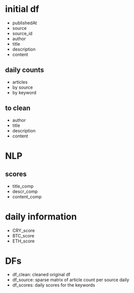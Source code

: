 # initial df
- publishedAt	
- source	
- source_id
- author
- title
- description
- content

## daily counts
- articles
 - by source
 - by keyword

## to clean
- author
- title
- description
- content

# NLP

## scores
- title_comp
- descr_comp
- content_comp

# daily information
- CRY_score
- BTC_score
- ETH_score

# DFs
- df_clean: cleaned original df
- df_source: sparse matrix of article count per source daily
- df_scores: daily scores for the keywords